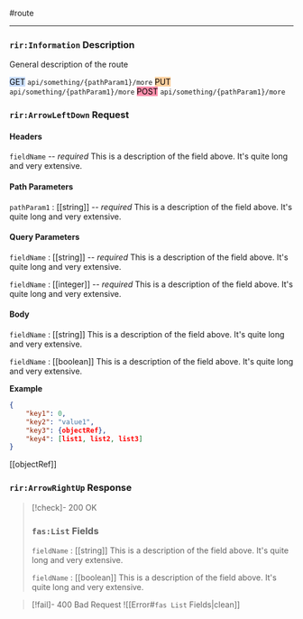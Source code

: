 #route

---
### `rir:Information` Description
General description of the route

<mark style="background: #ADCCFFA6;">GET</mark> `api/something/{pathParam1}/more`
<mark style="background: #FFB86CA6;">PUT</mark> `api/something/{pathParam1}/more`
<mark style="background: #FF5582A6;">POST</mark> `api/something/{pathParam1}/more`
### `rir:ArrowLeftDown` Request

#### Headers

`fieldName` -- *required*
This is a description of the field above. It's quite long and very extensive.

#### Path Parameters

`pathParam1` : [[string]] -- *required*
This is a description of the field above. It's quite long and very extensive.

#### Query Parameters

`fieldName` : [[string]] -- *required*
This is a description of the field above. It's quite long and very extensive.

`fieldName` : [[integer]] -- *required*
This is a description of the field above. It's quite long and very extensive.

#### Body

`fieldName` : [[string]]
This is a description of the field above. It's quite long and very extensive.

`fieldName` : [[boolean]]
This is a description of the field above. It's quite long and very extensive.

**Example**
```json
{
    "key1": 0,
    "key2": "value1",
    "key3": {objectRef},
    "key4": [list1, list2, list3]
}
```
[[objectRef]]

### `rir:ArrowRightUp` Response

> [!check]- 200 OK
> ### `fas:List` Fields
>  
> `fieldName` : [[string]]
> This is a description of the field above. It's quite long and very extensive.
> 
> `fieldName` : [[boolean]]
> This is a description of the field above. It's quite long and very extensive.

> [!fail]- 400 Bad Request
![[Error#`fas List` Fields|clean]]
